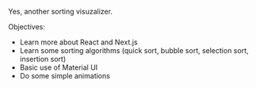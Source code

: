 Yes, another sorting visuzalizer.

Objectives:

  * Learn more about React and Next.js
  * Learn some sorting algorithms (quick sort, bubble sort, selection sort, insertion sort)
  * Basic use of Material UI
  * Do some simple animations
